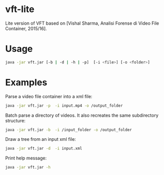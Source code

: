 # vft-lite
Lite version of VFT based on [Vishal Sharma, Analisi Forense di Video File Container, 2015/16].


Usage
=====
```bash
java -jar vft.jar [-b | -d | -h | -p]  [-i <file>] [-o <folder>]
```

Examples
========

Parse a video file container into a xml file:
```bash
java -jar vft.jar -p  -i input.mp4 -o /output_folder
```

Batch parse a directory of videos. It also recreates the same subdirectory structure:
```bash
java -jar vft.jar -b  -i /input_folder -o /output_folder
```

Draw a tree from an input xml file:
```bash
java -jar vft.jar -d  -i input.xml
```

Print help message:
```bash
java -jar vft.jar -h
```
